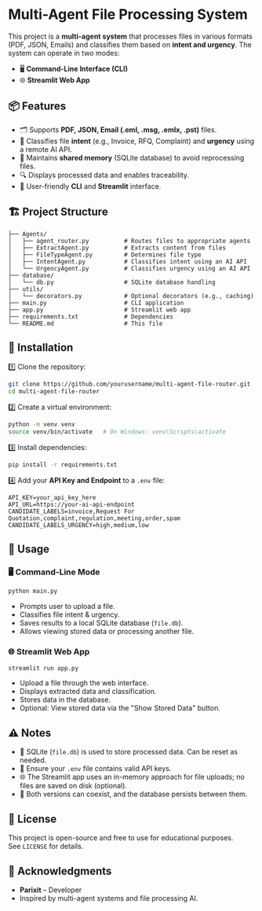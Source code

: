 
# Multi-Agent File Processing System

This project is a **multi-agent system** that processes files in various formats (PDF, JSON, Emails) and classifies them based on **intent and urgency**. The system can operate in two modes:
- 🖥️ **Command-Line Interface (CLI)**
- 🌐 **Streamlit Web App**

## 📦 Features
- 🗂️ Supports **PDF, JSON, Email (.eml, .msg, .emlx, .pst)** files.
- 🤖 Classifies file **intent** (e.g., Invoice, RFQ, Complaint) and **urgency** using a remote AI API.
- 🧠 Maintains **shared memory** (SQLite database) to avoid reprocessing files.
- 🔍 Displays processed data and enables traceability.
- 🌈 User-friendly **CLI** and **Streamlit** interface.

## 🏗️ Project Structure
```
├── Agents/
│   ├── agent_router.py          # Routes files to appropriate agents
│   ├── ExtractAgent.py          # Extracts content from files
│   ├── FileTypeAgent.py         # Determines file type
│   ├── IntentAgent.py           # Classifies intent using an AI API
│   └── UrgencyAgent.py          # Classifies urgency using an AI API
├── database/
│   └── db.py                    # SQLite database handling
├── utils/
│   └── decorators.py            # Optional decorators (e.g., caching)
├── main.py                      # CLI application
├── app.py                       # Streamlit web app
├── requirements.txt             # Dependencies
└── README.md                    # This file
```

## 🔧 Installation

1️⃣ Clone the repository:
```bash
git clone https://github.com/yourusername/multi-agent-file-router.git
cd multi-agent-file-router
```

2️⃣ Create a virtual environment:
```bash
python -m venv venv
source venv/bin/activate   # On Windows: venv\Scripts\activate
```

3️⃣ Install dependencies:
```bash
pip install -r requirements.txt
```

4️⃣ Add your **API Key and Endpoint** to a `.env` file:
```
API_KEY=your_api_key_here
API_URL=https://your-ai-api-endpoint
CANDIDATE_LABELS=invoice,Request For Quotation,complaint,regulation,meeting,order,spam
CANDIDATE_LABELS_URGENCY=high,medium,low
```

## 🚀 Usage

### 🖥️ **Command-Line Mode**
```bash
python main.py
```
- Prompts user to upload a file.
- Classifies file intent & urgency.
- Saves results to a local SQLite database (`file.db`).
- Allows viewing stored data or processing another file.

### 🌐 **Streamlit Web App**
```bash
streamlit run app.py
```
- Upload a file through the web interface.
- Displays extracted data and classification.
- Stores data in the database.
- Optional: View stored data via the "Show Stored Data" button.

## ⚠️ Notes
- 📁 SQLite (`file.db`) is used to store processed data. Can be reset as needed.
- 🔐 Ensure your `.env` file contains valid API keys.
- 🌐 The Streamlit app uses an in-memory approach for file uploads; no files are saved on disk (optional).
- 💾 Both versions can coexist, and the database persists between them.

## 📝 License
This project is open-source and free to use for educational purposes.  
See `LICENSE` for details.

## 🤝 Acknowledgments
- **Parixit** – Developer  
- Inspired by multi-agent systems and file processing AI.
